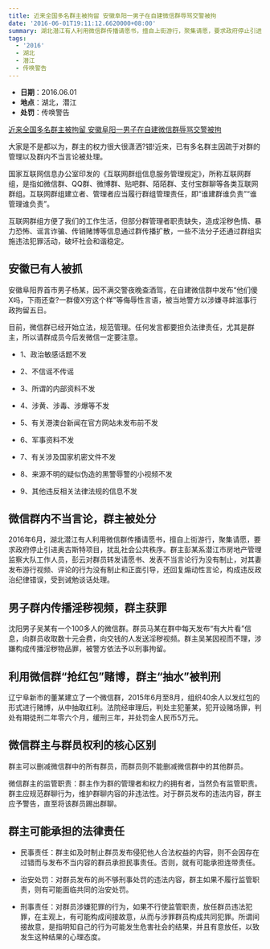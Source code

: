 ```yaml
---
title: 近来全国多名群主被拘留 安徽阜阳一男子在自建微信群辱骂交警被拘
date: '2016-06-01T19:11:12.6620000+08:00'
summary: 湖北潜江有人利用微信群传播请愿书，擅自上街游行，聚集请愿，要求政府停止引进奥古斯特项目，扰乱社会公共秩序
tags:
  - '2016'
  - 湖北
  - 潜江
  - 传唤警告
---
```

* **日期**：2016.06.01
* **地点**：湖北，潜江
* **处罚**：传唤警告

[近来全国多名群主被拘留 安徽阜阳一男子在自建微信群辱骂交警被拘](http://365jia.cn/news/2019-04-28/1615F9958F2217FF.html)



大家是不是都以为，群主的权力很大很潇洒?错!近来，已有多名群主因疏于对群的管理以及群内不当言论被处理。

国家互联网信息办公室印发的《互联网群组信息服务管理规定》，所称互联网群组，是指如微信群、QQ群、微博群、贴吧群、陌陌群、支付宝群聊等各类互联网群组。互联网群组建立者、管理者应当履行群组管理责任，即“谁建群谁负责”“谁管理谁负责”。

互联网群组方便了我们的工作生活，但部分群管理者职责缺失，造成淫秽色情、暴力恐怖、谣言诈骗、传销赌博等信息通过群传播扩散，一些不法分子还通过群组实施违法犯罪活动，破坏社会和谐稳定。

## 安徽已有人被抓

安徽阜阳界首市男子杨某，因不满交警夜晚查酒驾，在自建微信群中发布“他们傻X吗，下雨还查?一群傻X穷这个样”等侮辱性言语，被当地警方以涉嫌寻衅滋事行政拘留五日。

目前，微信群已经开始立法，规范管理。任何发言都要担负法律责任，尤其是群主，所以请群成员今后发微信一定要注意。

* 1、政治敏感话题不发

* 2、不信谣不传谣

* 3、所谓的内部资料不发

* 4、涉黄、涉毒、涉爆等不发

* 5、有关港澳台新闻在官方网站未发布前不发

* 6、军事资料不发

* 7、有关涉及国家机密文件不发

* 8、来源不明的疑似伪造的黑警辱警的小视频不发

* 9、其他违反相关法律法规的信息不发

## 微信群内不当言论，群主被处分

2016年6月，湖北潜江有人利用微信群传播请愿书，擅自上街游行，聚集请愿，要求政府停止引进奥古斯特项目，扰乱社会公共秩序。群主彭某系潜江市房地产管理监察大队工作人员，彭云对群员转发请愿书、发表不当言论行为没有制止，对其妻发布游行视频、评论的行为没有制止和正面引导，还回复煽动性言论，构成违反政治纪律错误，受到诫勉谈话处理。

## 男子群内传播淫秽视频，群主获罪

沈阳男子吴某有一个100多人的微信群。群员马某在群中每天发布“有大片看”信息，向群员收取数十元会费，向交钱的人发送淫秽视频。群主吴某因视而不理，涉嫌构成传播淫秽物品罪，被警方依法予以刑事拘留。

## 利用微信群“抢红包”赌博，群主“抽水”被判刑

辽宁阜新市的董某建立了一个微信群，2015年6月至8月，组织40余人以发红包的形式进行赌博，从中抽取红利。法院经审理后，判处主犯董某，犯开设赌场罪，判处有期徒刑二年零六个月，缓刑三年，并处罚金人民币5万元。

## 微信群主与群员权利的核心区别

群主可以删减微信群中的所有群员，而群员则不能删减微信群中的其他群员。

微信群主的监管职责：群主作为群的管理者和权力的拥有者，当然负有监管职责。群主应规范群聊行为，维护群聊内容的非违法性。对于群员发布的违法内容，群主应予警告，直至将该群员踢出群聊。

## 群主可能承担的法律责任

* 民事责任：群主如及时制止群员发布侵犯他人合法权益的内容，则不会因存在过错而与发布不当内容的群员承担民事责任。否则，就有可能承担连带责任。

* 治安处罚：对群员发布的尚不够刑事处罚的违法内容，群主如果不履行监管职责，则有可能面临共同的治安处罚。

* 刑事责任：对群员涉嫌犯罪的行为，如果不行使监管职责，放任群员违法犯罪，在主观上，有可能构成间接故意，从而与涉罪群员构成共同犯罪。所谓间接故意，是指明知自己的行为可能发生危害社会的结果，并且有意放任，以致发生这种结果的心理态度。